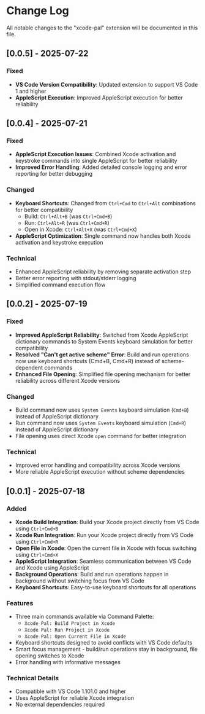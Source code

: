 # Change Log

All notable changes to the "xcode-pal" extension will be documented in this file.

## [0.0.5] - 2025-07-22

### Fixed
- **VS Code Version Compatibility**: Updated extension to support VS Code 1 and higher
- **AppleScript Execution**: Improved AppleScript execution for better reliability

## [0.0.4] - 2025-07-21

### Fixed
- **AppleScript Execution Issues**: Combined Xcode activation and keystroke commands into single AppleScript for better reliability
- **Improved Error Handling**: Added detailed console logging and error reporting for better debugging

### Changed
- **Keyboard Shortcuts**: Changed from `Ctrl+Cmd` to `Ctrl+Alt` combinations for better compatibility
  - Build: `Ctrl+Alt+B` (was `Ctrl+Cmd+B`)
  - Run: `Ctrl+Alt+R` (was `Ctrl+Cmd+R`)
  - Open in Xcode: `Ctrl+Alt+X` (was `Ctrl+Cmd+X`)
- **AppleScript Optimization**: Single command now handles both Xcode activation and keystroke execution

### Technical
- Enhanced AppleScript reliability by removing separate activation step
- Better error reporting with stdout/stderr logging
- Simplified command execution flow

## [0.0.2] - 2025-07-19

### Fixed
- **Improved AppleScript Reliability**: Switched from Xcode AppleScript dictionary commands to System Events keyboard simulation for better compatibility
- **Resolved "Can't get active scheme" Error**: Build and run operations now use keyboard shortcuts (Cmd+B, Cmd+R) instead of scheme-dependent commands
- **Enhanced File Opening**: Simplified file opening mechanism for better reliability across different Xcode versions

### Changed
- Build command now uses `System Events` keyboard simulation (`Cmd+B`) instead of AppleScript dictionary
- Run command now uses `System Events` keyboard simulation (`Cmd+R`) instead of AppleScript dictionary
- File opening uses direct Xcode `open` command for better integration

### Technical
- Improved error handling and compatibility across Xcode versions
- More reliable AppleScript execution without scheme dependencies

## [0.0.1] - 2025-07-18

### Added
- **Xcode Build Integration**: Build your Xcode project directly from VS Code using `Ctrl+Cmd+B`
- **Xcode Run Integration**: Run your Xcode project directly from VS Code using `Ctrl+Cmd+R`
- **Open File in Xcode**: Open the current file in Xcode with focus switching using `Ctrl+Cmd+X`
- **AppleScript Integration**: Seamless communication between VS Code and Xcode using AppleScript
- **Background Operations**: Build and run operations happen in background without switching focus from VS Code
- **Keyboard Shortcuts**: Easy-to-use keyboard shortcuts for all operations

### Features
- Three main commands available via Command Palette:
  - `Xcode Pal: Build Project in Xcode`
  - `Xcode Pal: Run Project in Xcode`
  - `Xcode Pal: Open Current File in Xcode`
- Keyboard shortcuts designed to avoid conflicts with VS Code defaults
- Smart focus management - build/run operations stay in background, file opening switches to Xcode
- Error handling with informative messages

### Technical Details
- Compatible with VS Code 1.101.0 and higher
- Uses AppleScript for reliable Xcode integration
- No external dependencies required
